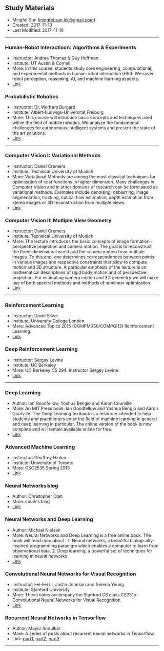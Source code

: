 ## Study Materials

* Mingfei Sun (mingfei.sun.hk@gmail.com)
* Created: 2017-11-10
* Last Modified: 2017-11-10

---

### Human-Robot Interactioon: Algorithms & Experiments
* Instructor: Andrea Thomaz & Guy Hoffman.
* Institute: UT Austin & Cornell.
* More: In this course, students study core engineering, computational, and experimental methods in human-robot interaction (HRI). We cover robot perception, reasoning, AI, and machine learning aspects. 
* [Link](http://hriclass.com/)

### Probabilistic Robotics
* Instructor: Dr. Wolfram Burgard
* Institute: Albert-Ludwigs-Universität Freiburg
* More: This course will introduce basic concepts and techniques used within the field of mobile robotics. We analyze the fundamental challenges for autonomous intelligent systems and present the state of the art solutions. 
* [Link](http://ais.informatik.uni-freiburg.de/teaching/ss17/robotics/)

---

### Computer Vision I: Variational Methods
* Instructor: Daniel Cremers
* Institute: Technical University of Munich
* More: Variational Methods are among the most classical techniques for optimization of cost functions in higher dimension. Many challenges in Computer Vision and in other domains of research can be formulated as variational methods. Examples include denoising, deblurring, image segmentation, tracking, optical flow estimation, depth estimation from stereo images or 3D reconstruction from multiple views.
* [Link](https://vision.in.tum.de/teaching/ws2016/vmcv2016)

### Computer Vision II: Multiple View Geometry
* Instructor: Daniel Cremers
* Institute: Technical University of Munich
* More: The lecture introduces the basic concepts of image formation - perspective projection and camera motion. The goal is to reconstruct the three-dimensional world and the camera motion from multiple images. To this end, one determines correspondences between points in various images and respective constraints that allow to compute motion and 3D structure. A particular emphasis of the lecture is on mathematical descriptions of rigid body motion and of perspective projection. For estimating camera motion and 3D geometry we will make use of both spectral methods and methods of nonlinear optimization.
* [Link](https://vision.in.tum.de/teaching/ss2017/mvg2017)

---

### Reinforcement Learning
* Instructor: David Silver
* Institute: University College London
* More: Advanced Topics  2015 (COMPM050/COMPGI13) Reinforcement Learning. 
* [Link](http://www0.cs.ucl.ac.uk/staff/d.silver/web/Teaching.html)

### Deep Reinforcement Learning
* Instructor: Sergey Levine
* Institute: UC Berkeley
* More: UC Berkeley CS 294. Instructor Sergey Levine. 
* [Link](http://rll.berkeley.edu/deeprlcourse/)

---

### Deep Learning
* Author: Ian Goodfellow, Yoshua Bengio and Aaron Courville
* More: An MIT Press book: Ian Goodfellow and Yoshua Bengio and Aaron Courville. The Deep Learning textbook is a resource intended to help students and practitioners enter the field of machine learning in general and deep learning in particular. The online version of the book is now complete and will remain available online for free.
* [Link](http://www.deeplearningbook.org/)

### Advanced Machine Learning
* Instructor: Geoffrey Hinton
* Institute: University of Toronto
* More: CSC2535 Spring 2013  
* [Link](http://www.cs.toronto.edu/~hinton/csc2535/)

### Neural Networks blog
* Author: Christopher Olah
* More: colah's blog 
* [Link](http://colah.github.io/)

### Neural Networks and Deep Learning
* Author: Michael Nielsen
* More: Neural Networks and Deep Learning is a free online book. The book will teach you about : 1. Neural networks, a beautiful biologically-inspired programming paradigm which enables a computer to learn from observational data. 2. Deep learning, a powerful set of techniques for learning in neural networks
* [Link](http://neuralnetworksanddeeplearning.com/index.html)

### Convolutional Neural Networks for Visual Recognition
* Instructor: Fei-Fei Li, Justin Johnson and Serena Yeung
* Institute: Stanford University
* More: These notes accompany the Stanford CS class CS231n: Convolutional Neural Networks for Visual Recognition. 
* [Link](http://cs231n.github.io/)

### Recurrent Neural Networks in Tensorflow
* Author: Mayur Andulkar
* More: A series of posts about recurrent neural networks in Tensorflow. 
* Link: [part1](https://r2rt.com/recurrent-neural-networks-in-tensorflow-i.html), [part2](https://r2rt.com/recurrent-neural-networks-in-tensorflow-ii.html), [part3](https://r2rt.com/recurrent-neural-networks-in-tensorflow-iii-variable-length-sequences.html)

---
